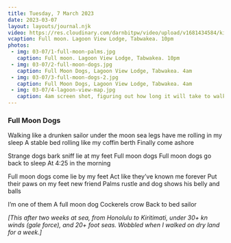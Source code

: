 ```yaml
---
title: Tuesday, 7 March 2023
date: 2023-03-07
layout: layouts/journal.njk
video: https://res.cloudinary.com/darnbitpw/video/upload/v1681434584/kingjoe/03-07/1A-full-moon.mp4
vcaption: Full moon. Lagoon View Lodge, Tabwakea. 10pm
photos:
 - img: 03-07/1-full-moon-palms.jpg
   caption: Full moon. Lagoon View Lodge, Tabwakea. 10pm
 - img: 03-07/2-full-moon-dogs.jpg
   caption: Full Moon Dogs, Lagoon View Lodge, Tabwakea. 4am
 - img: 03-07/3-full-moon-dogs-2.jpg
   caption: Full Moon Dogs, Lagoon View Lodge, Tabwakea. 4am
 - img: 03-07/4-lagoon-view-map.jpg
   caption: 4am screen shot, figuring out how long it will take to walk to the cargo pier and then the LINNIX offices in the next morning
---
```

### Full Moon Dogs

Walking like a drunken sailor under the moon
sea legs have me rolling in my sleep
A stable bed rolling like my coffin berth
Finally come ashore

Strange dogs bark sniff lie at my feet
Full moon dogs
Full moon dogs go back to sleep
At 4:25 in the morning

Full moon dogs come lie by my feet
Act like they’ve known me forever
Put their paws on my feet new friend
Palms rustle and dog shows his belly and balls

I’m one of them
A full moon dog
Cockerels crow
Back to bed sailor


_[This after two weeks at sea, from Honolulu to Kiritimati, under 30+ kn winds (gale force), and 20+ foot seas. Wobbled when I walked on dry land for a week.]_
